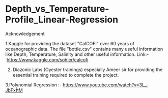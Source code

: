 # Depth_vs_Temperature-Profile_Linear-Regression
Acknowledgement

1.Kaggle for providing the dataset "CalCOFI" over 60 years of oceanographic data. The file "bottle.csv" contains many useful information like Depth, Temperature, Salinity and other useful information. Link:- https://www.kaggle.com/sohier/calcofi

2. Diazonic Labs (Oyester trainings) especially Ameer sir for providing the essential training required to complete the project.

3.Polynomial Regression :- https://www.youtube.com/watch?v=3L_-JbFxftM

